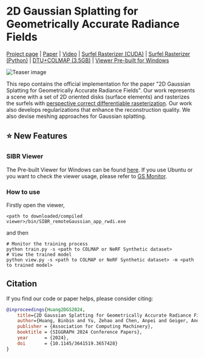# 2D Gaussian Splatting for Geometrically Accurate Radiance Fields

[Project page](https://surfsplatting.github.io/) | [Paper](https://arxiv.org/pdf/2403.17888) | [Video](https://www.youtube.com/watch?v=oaHCtB6yiKU) | [Surfel Rasterizer (CUDA)](https://github.com/hbb1/diff-surfel-rasterization) | [Surfel Rasterizer (Python)](https://colab.research.google.com/drive/1qoclD7HJ3-o0O1R8cvV3PxLhoDCMsH8W?usp=sharing) | [DTU+COLMAP (3.5GB)](https://drive.google.com/drive/folders/1SJFgt8qhQomHX55Q4xSvYE2C6-8tFll9) | [Viewer Pre-built for Windows](https://drive.google.com/file/d/1DRFrtFUfz27QvQKOWbYXbRS2o2eSgaUT/view?usp=sharing)<br>

![Teaser image](assets/teaser.jpg)

This repo contains the official implementation for the paper "2D Gaussian Splatting for Geometrically Accurate Radiance Fields". Our work represents a scene with a set of 2D oriented disks (surface elements) and rasterizes the surfels with [perspective correct differentiable raseterization](https://colab.research.google.com/drive/1qoclD7HJ3-o0O1R8cvV3PxLhoDCMsH8W?usp=sharing). Our work also develops regularizations that enhance the reconstruction quality. We also devise meshing approaches for Gaussian splatting.


## ⭐ New Features 
### SIBR Viewer
The Pre-built Viewer for Windows can be found [here](https://drive.google.com/file/d/1DRFrtFUfz27QvQKOWbYXbRS2o2eSgaUT/view?usp=sharing). If you use Ubuntu or you want to check the viewer usage, please refer to [GS Monitor](https://github.com/RongLiu-Leo/Gaussian-Splatting-Monitor).

### How to use
Firstly open the viewer, 
```shell
<path to downloaded/compiled viewer>/bin/SIBR_remoteGaussian_app_rwdi.exe
```
and then
```shell
# Monitor the training process
python train.py -s <path to COLMAP or NeRF Synthetic dataset> 
# View the trained model
python view.py -s <path to COLMAP or NeRF Synthetic dataset> -m <path to trained model> 
```


## Citation
If you find our code or paper helps, please consider citing:
```bibtex
@inproceedings{Huang2DGS2024,
    title={2D Gaussian Splatting for Geometrically Accurate Radiance Fields},
    author={Huang, Binbin and Yu, Zehao and Chen, Anpei and Geiger, Andreas and Gao, Shenghua},
    publisher = {Association for Computing Machinery},
    booktitle = {SIGGRAPH 2024 Conference Papers},
    year      = {2024},
    doi       = {10.1145/3641519.3657428}
}
```